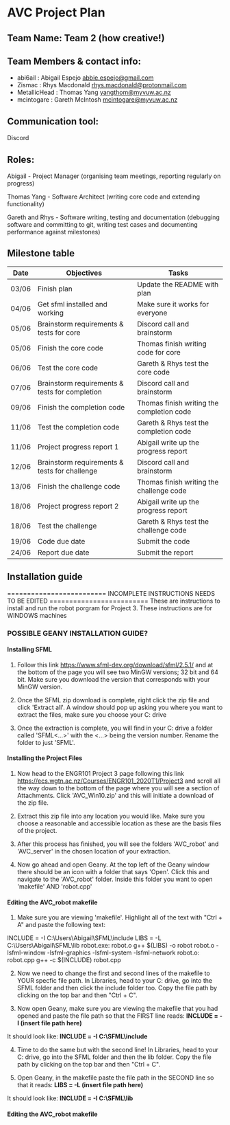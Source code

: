 # AVC Project Plan

## Team Name: Team 2 (how creative!)

## Team Members & contact info:
- abi6ail : Abigail Espejo abbie.espejo@gmail.com
- Zismac : Rhys Macdonald rhys.macdonald@protonmail.com
- MetallicHead : Thomas Yang yangthom@myvuw.ac.nz
- mcintogare : Gareth McIntosh mcintogare@myvuw.ac.nz

## Communication tool:
Discord

## Roles:
Abigail - Project Manager (organising team meetings, reporting regularly on progress)

Thomas Yang - Software Architect (writing core code and extending functionality)

Gareth and Rhys - Software writing, testing and documentation (debugging software and committing to
git, writing test cases and documenting performance against milestones)

## Milestone table

Date | Objectives | Tasks
--- | --- | ---
 03/06 | Finish plan | Update the README with plan
 04/06 | Get sfml installed and working | Make sure it works for everyone
 05/06 | Brainstorm requirements & tests for core | Discord call and brainstorm
 05/06 | Finish the core code | Thomas finish writing code for core 
 06/06 | Test the core code | Gareth & Rhys test the core code
 07/06 | Brainstorm requirements & tests for completion | Discord call and brainstorm
 09/06 | Finish the completion code | Thomas finish writing the completion code
 11/06 | Test the completion code | Gareth & Rhys test the completion code
 11/06 | Project progress report 1 | Abigail write up the progress report
 12/06 | Brainstorm requirements & tests for challenge | Discord call and brainstorm
 13/06 | Finish the challenge code | Thomas finish writing the challenge code
 18/06 | Project progress report 2 | Abigail write up the progress report
 18/06 | Test the challenge | Gareth & Rhys test the challenge code
 19/06 | Code due date | Submit the code
 24/06 | Report due date | Submit the report
 
 ## Installation guide
========================= INCOMPLETE INSTRUCTIONS NEEDS TO BE EDITED =========================
These are instructions to install and run the robot
porgram for Project 3. These instructions are for WINDOWS machines

### POSSIBLE GEANY INSTALLATION GUIDE?


#### Installing SFML
1) Follow this link https://www.sfml-dev.org/download/sfml/2.5.1/ and at the bottom of the page you will see two MinGW versions; 32 bit and 64 bit. Make sure you download the version that corresponds with your MinGW version.

2) Once the SFML zip download is complete, right click the zip file and click 'Extract all'. A window should pop up asking you where you want to extract the files, make sure you choose your C: drive 

3) Once the extraction is complete, you will find in your C: drive a folder called 'SFML<...>' with the <...> being the version number. Rename the folder to just 'SFML'.

#### Installing the Project Files

1) Now head to the ENGR101 Project 3 page following this link https://ecs.wgtn.ac.nz/Courses/ENGR101_2020T1/Project3 and scroll all the way down to the bottom of the page where you will see a section of Attachments. Click 'AVC_Win10.zip' and this will initiate a download of the zip file.

2) Extract this zip file into any location you would like. Make sure you choose a reasonable and accessible location as these are the basis files of the project.

3) After this process has finished, you will see the folders 'AVC_robot' and 'AVC_server' in the chosen location of your extraction.

4) Now go ahead and open Geany. At the top left of the Geany window there should be an icon with a folder that says 'Open'. Click this and navigate to the 'AVC_robot' folder. Inside this folder you want to open 'makefile' AND 'robot.cpp'

#### Editing the AVC_robot makefile

1) Make sure you are viewing 'makefile'. Highlight all of the text with "Ctrl + A" and paste the following text:

INCLUDE = -I C:\\Users\Abigail\SFML\include
LIBS = -L C:\\Users\Abigail\SFML\lib
robot.exe: robot.o 
	g++ $(LIBS) -o robot robot.o -lsfml-window  -lsfml-graphics -lsfml-system -lsfml-network 
robot.o: robot.cpp 
	g++  -c $(INCLUDE) robot.cpp

2) Now we need to change the first and second lines of the makefile to YOUR specfic file path. In Libraries, head to your C: drive, go into the SFML folder and then click the include folder too. Copy the file path by clicking on the top bar and then "Ctrl + C".

3) Now open Geany, make sure you are viewing the makefile that you had opened and paste the file path so that the FIRST line reads: **INCLUDE = -I (insert file path here)**

 It should look like: **INCLUDE = -I C:\\SFML\include**
 
4) Time to do the same but with the second line! In Libraries, head to your C: drive, go into the SFML folder and then the lib folder. Copy the file path by clicking on the top bar and then "Ctrl + C".

5) Open Geany, in the makefile paste the file path in the SECOND line so that it reads: **LIBS = -L (insert file path here)**

 It should look like: **INCLUDE = -I C:\\SFML\lib**

#### Editing the AVC_robot makefile





